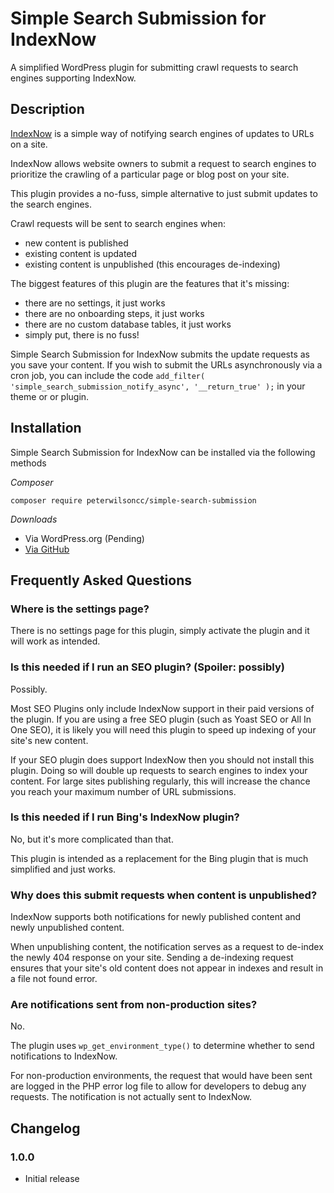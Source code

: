 # Simple Search Submission for IndexNow

A simplified WordPress plugin for submitting crawl requests to search engines supporting IndexNow.

## Description

[IndexNow](https://www.indexnow.org/) is a simple way of notifying search engines of updates to URLs on a site.

IndexNow allows website owners to submit a request to search engines to prioritize the crawling of a particular page or blog post on your site.

This plugin provides a no-fuss, simple alternative to just submit updates to the search engines.

Crawl requests will be sent to search engines when:

* new content is published
* existing content is updated
* existing content is unpublished (this encourages de-indexing)

The biggest features of this plugin are the features that it's missing:

* there are no settings, it just works
* there are no onboarding steps, it just works
* there are no custom database tables, it just works
* simply put, there is no fuss!

Simple Search Submission for IndexNow submits the update requests as you save your content. If you wish to submit the URLs asynchronously via a cron job, you can include the code `add_filter( 'simple_search_submission_notify_async', '__return_true' );` in your theme or or plugin.

## Installation

Simple Search Submission for IndexNow can be installed via the following methods

*Composer*

```
composer require peterwilsoncc/simple-search-submission
```

*Downloads*

* Via WordPress.org (Pending)
* [Via GitHub](https://github.com/peterwilsoncc/simple-search-submission/releases/latest)

## Frequently Asked Questions

### Where is the settings page?

There is no settings page for this plugin, simply activate the plugin and it will work as intended.

### Is this needed if I run an SEO plugin? (Spoiler: possibly)

Possibly.

Most SEO Plugins only include IndexNow support in their paid versions of the plugin. If you are using a free SEO plugin (such as Yoast SEO or All In One SEO), it is likely you will need this plugin to speed up indexing of your site's new content.

If your SEO plugin does support IndexNow then you should not install this plugin. Doing so will double up requests to search engines to index your content. For large sites publishing regularly, this will increase the chance you reach your maximum number of URL submissions.

### Is this needed if I run Bing's IndexNow plugin?

No, but it's more complicated than that.

This plugin is intended as a replacement for the Bing plugin that is much simplified and just works.

### Why does this submit requests when content is unpublished?

IndexNow supports both notifications for newly published content and newly unpublished content.

When unpublishing content, the notification serves as a request to de-index the newly 404 response on your site. Sending a de-indexing request ensures that your site's old content does not appear in indexes and result in a file not found error.

### Are notifications sent from non-production sites?

No.

The plugin uses `wp_get_environment_type()` to determine whether to send notifications to IndexNow.

For non-production environments, the request that would have been sent are logged in the PHP error log file to allow for developers to debug any requests. The notification is not actually sent to IndexNow.

## Changelog

### 1.0.0

* Initial release
